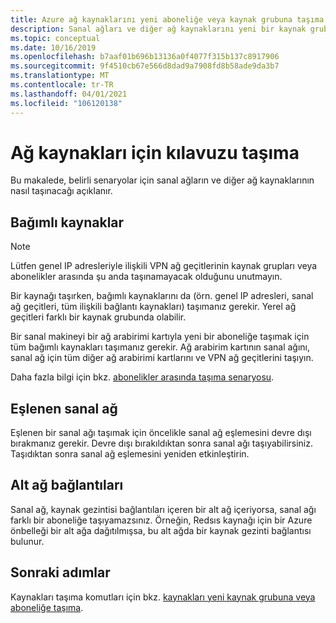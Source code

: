 ```yaml
---
title: Azure ağ kaynaklarını yeni aboneliğe veya kaynak grubuna taşıma
description: Sanal ağları ve diğer ağ kaynaklarını yeni bir kaynak grubuna veya aboneliğe taşımak için Azure Resource Manager kullanın.
ms.topic: conceptual
ms.date: 10/16/2019
ms.openlocfilehash: b7aaf01b696b13136a0f4077f315b137c8917906
ms.sourcegitcommit: 9f4510cb67e566d8dad9a7908fd8b58ade9da3b7
ms.translationtype: MT
ms.contentlocale: tr-TR
ms.lasthandoff: 04/01/2021
ms.locfileid: "106120138"
---
```

# <a name="move-guidance-for-networking-resources"></a>Ağ kaynakları için kılavuzu taşıma

Bu makalede, belirli senaryolar için sanal ağların ve diğer ağ kaynaklarının nasıl taşınacağı açıklanır.

## <a name="dependent-resources"></a>Bağımlı kaynaklar

> [!NOTE]
> Lütfen genel IP adresleriyle ilişkili VPN ağ geçitlerinin kaynak grupları veya abonelikler arasında şu anda taşınamayacak olduğunu unutmayın.

Bir kaynağı taşırken, bağımlı kaynaklarını da (örn. genel IP adresleri, sanal ağ geçitleri, tüm ilişkili bağlantı kaynakları) taşımanız gerekir. Yerel ağ geçitleri farklı bir kaynak grubunda olabilir.

Bir sanal makineyi bir ağ arabirimi kartıyla yeni bir aboneliğe taşımak için tüm bağımlı kaynakları taşımanız gerekir. Ağ arabirim kartının sanal ağını, sanal ağ için tüm diğer ağ arabirimi kartlarını ve VPN ağ geçitlerini taşıyın.

Daha fazla bilgi için bkz. [abonelikler arasında taşıma senaryosu](../move-resource-group-and-subscription.md#scenario-for-move-across-subscriptions).

## <a name="peered-virtual-network"></a>Eşlenen sanal ağ

Eşlenen bir sanal ağı taşımak için öncelikle sanal ağ eşlemesini devre dışı bırakmanız gerekir. Devre dışı bırakıldıktan sonra sanal ağı taşıyabilirsiniz. Taşıdıktan sonra sanal ağ eşlemesini yeniden etkinleştirin.

## <a name="subnet-links"></a>Alt ağ bağlantıları

Sanal ağ, kaynak gezintisi bağlantıları içeren bir alt ağ içeriyorsa, sanal ağı farklı bir aboneliğe taşıyamazsınız. Örneğin, Redsıs kaynağı için bir Azure önbelleği bir alt ağa dağıtılmışsa, bu alt ağda bir kaynak gezinti bağlantısı bulunur.

## <a name="next-steps"></a>Sonraki adımlar

Kaynakları taşıma komutları için bkz. [kaynakları yeni kaynak grubuna veya aboneliğe taşıma](../move-resource-group-and-subscription.md).
